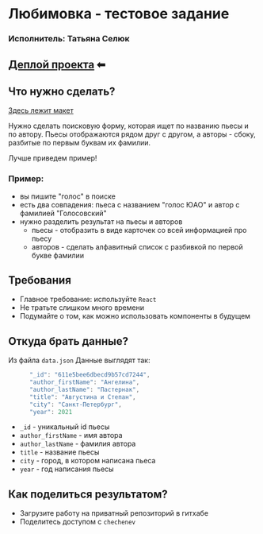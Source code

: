 # Любимовка - тестовое задание
### Исполнитель: Татьяна Селюк
## [Деплой проекта](https://studio-lubimovka-test-git-master-whodef.vercel.app/) ⬅ 

## Что нужно сделать?
[Здесь лежит макет](https://www.figma.com/file/wKl8SsVMG5YqiwK4GB3kRz/%D0%9B%D1%8E%D0%B1%D0%B8%D0%BC%D0%BE%D0%B2%D0%BA%D0%B0-%D0%A2%D0%B5%D1%81%D1%82%D0%BE%D0%B2%D0%BE%D0%B5-%D0%B7%D0%B0%D0%B4%D0%B0%D0%BD%D0%B8%D0%B5?node-id=0%3A1)

Нужно сделать поисковую форму, которая ищет по названию пьесы и по автору.
Пьесы отображаются рядом друг с другом, а авторы - сбоку, разбитые по первым буквам их фамилии.

Лучше приведем пример!

### Пример:
* вы пишите "голос" в поиске
* есть два совпадения: пьеса с названием "голос ЮАО" и автор с фамилией "Голосовский"
* нужно разделить результат на пьесы и авторов
    * пьесы - отобразить в виде карточек со всей информацией про пьесу
    * авторов - сделать алфавитный список с разбивкой по первой букве фамилии

## Требования
* Главное требование: используйте `React`
* Не тратьте слишком много времени
* Подумайте о том, как можно использовать компоненты в будущем

## Откуда брать данные?
Из файла `data.json`
Данные выглядят так:

```javascript
      "_id": "611e5bee6dbecd9b57cd7244",
      "author_firstName": "Ангелина",
      "author_lastName": "Пастернак",
      "title": "Августина и Степан",
      "city": "Санкт-Петербург",
      "year": 2021
```

* `_id` - уникальный id пьесы
* `author_firstName` - имя автора
* `author_lastName` - фамилия автора
* `title` - название пьесы
* `city` - город, в котором написана пьеса
* `year` - год написания пьесы


## Как поделиться результатом?
* Загрузите работу на приватный репозиторий в гитхабе
* Поделитесь доступом с `chechenev`
